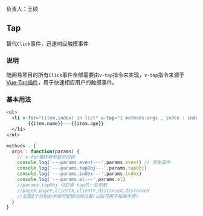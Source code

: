 负责人：王硕
## Tap
替代`Click`事件，迅速响应触摸事件

### 说明
随阅易项目的所有`Click`事件全部需要由`v-tap`指令来实现，`v-tap`指令来源于 [Vue-Tap插件](https://github.com/MeCKodo/vue-tap)，用于快速相应用户的触摸事件。

### 基本用法

```html
<ul>
  <li v-for="(item,index) in list" v-tap="{ methods:args , index : index, item:item }">
		{{item.name}}---{{item.age}}
  </li>
</ul>
```

```javascript
methods : {
  args : function(params) {
    // v-for循环带参数的回调
    console.log('---params.event---',params.event) // 原生事件
    console.log('---params.tapObj---',params.tapObj)
    console.log('---params.index---',params.index)
    console.log('---params.el---',params.el)
    //params.tapObj 可获得 tap的一些参数
    //pageX,pageY,clientX,clientY,distanceX,distanceY
    //后面2个分别的手指可能移动的位置(以后可用于拓展手势)
  }
}
```